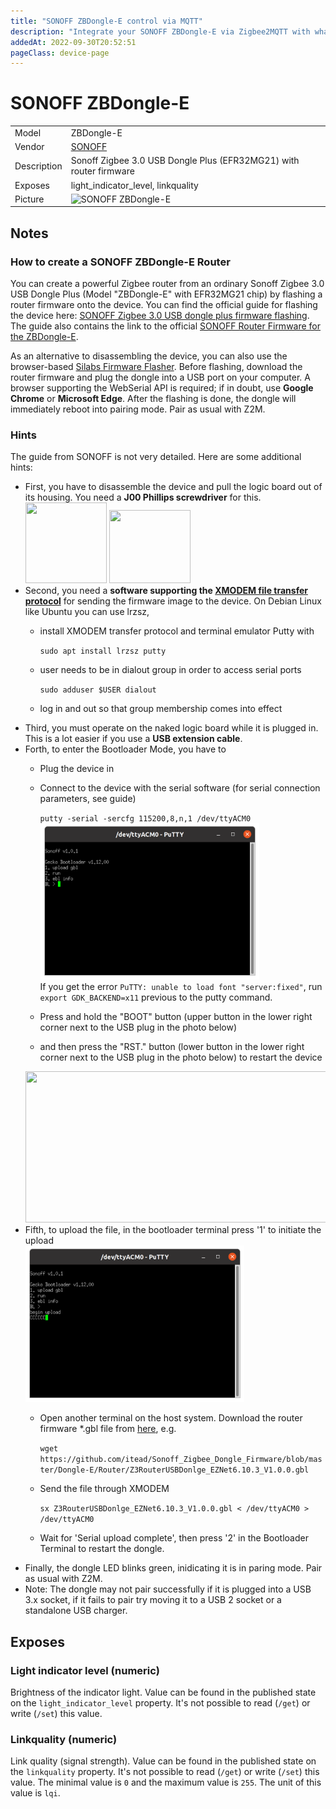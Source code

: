 ```yaml
---
title: "SONOFF ZBDongle-E control via MQTT"
description: "Integrate your SONOFF ZBDongle-E via Zigbee2MQTT with whatever smart home infrastructure you are using without the vendor's bridge or gateway."
addedAt: 2022-09-30T20:52:51
pageClass: device-page
---
```


<!-- !!!! -->
<!-- ATTENTION: This file is auto-generated through docgen! -->
<!-- You can only edit the "Notes"-Section between the two comment lines "Notes BEGIN" and "Notes END". -->
<!-- Do not use h1 or h2 heading within "## Notes"-Section. -->
<!-- !!!! -->

# SONOFF ZBDongle-E

|     |     |
|-----|-----|
| Model | ZBDongle-E  |
| Vendor  | [SONOFF](/supported-devices/#v=SONOFF)  |
| Description | Sonoff Zigbee 3.0 USB Dongle Plus (EFR32MG21) with router firmware |
| Exposes | light_indicator_level, linkquality |
| Picture | ![SONOFF ZBDongle-E](https://www.zigbee2mqtt.io/images/devices/ZBDongle-E.jpg) |


<!-- Notes BEGIN: You can edit here. Add "## Notes" headline if not already present. -->
## Notes

### How to create a SONOFF ZBDongle-E Router
You can create a powerful Zigbee router from an ordinary Sonoff Zigbee 3.0 USB Dongle Plus (Model "ZBDongle-E" with EFR32MG21 chip) by flashing a router firmware onto the device. You can find the official guide for flashing the device here: [SONOFF Zigbee 3.0 USB dongle plus firmware flashing](https://sonoff.tech/wp-content/uploads/2022/11/SONOFF-Zigbee-3.0-USB-dongle-plus-firmware-flashing-.pdf). The guide also contains the link to the official [SONOFF Router Firmware for the ZBDongle-E](https://github.com/itead/Sonoff_Zigbee_Dongle_Firmware/tree/master/Dongle-E/Router).  
  
As an alternative to disassembling the device, you can also use the browser-based [Silabs Firmware Flasher](https://darkxst.github.io/silabs-firmware-builder/). Before flashing, download the router firmware and plug the dongle into a USB port on your computer. A browser supporting the WebSerial API is required; if in doubt, use **Google Chrome** or **Microsoft Edge**. After the flashing is done, the dongle will immediately reboot into pairing mode. Pair as usual with Z2M.
### Hints
The guide from SONOFF is not very detailed. Here are some additional hints:
* First, you have to disassemble the device and pull the logic board out of its housing. You need a **J00 Phillips screwdriver** for this.
  <img src="https://www.zigbee2mqtt.io/images/guides/SONOFF-DongleE-Router/dongle-e-screws.jpg" width="130" height="129"/>
  <img src="https://www.zigbee2mqtt.io/images/guides/SONOFF-DongleE-Router/dongle-e-board-in-housing.jpg" width="130" height="117"/>
* Second, you need a **software supporting the [XMODEM file transfer protocol](https://en.wikipedia.org/wiki/XMODEM)** for sending the firmware image to the device. On Debian Linux like Ubuntu you can use lrzsz, 
  * install XMODEM transfer protocol and terminal emulator Putty with 
  
      `sudo apt install lrzsz putty`
  * user needs to be in dialout group in order to access serial ports
      
      `sudo adduser $USER dialout`
  * log in and out so that group membership comes into effect
* Third, you must operate on the naked logic board while it is plugged in. This is a lot easier if you use a **USB extension cable**.
* Forth, to enter the Bootloader Mode, you have to
  * Plug the device in
  * Connect to the device with the serial software (for serial connection parameters, see guide)
      
      `putty -serial -sercfg 115200,8,n,1 /dev/ttyACM0`  
      <img src="../../docs/images/putty-bootloader-1.png" width="350" height="250"/>  
      If you get the error `PuTTY: unable to load font "server:fixed"`, run `export GDK_BACKEND=x11` previous to the putty command.

  * Press and hold the "BOOT" button (upper button in the lower right corner next to the USB plug in the photo below)
  * and then press the "RST." button (lower button in the lower right corner next to the USB plug in the photo below) to restart the device 
  <img src="https://www.zigbee2mqtt.io/images/guides/SONOFF-DongleE-Router/dongle-e-naked.jpg" width="648" height="242"/>
* Fifth, to upload the file, in the bootloader terminal press '1' to initiate the upload  
  <img src="../../docs/images/putty-bootloader-2.png" width="350" height="250"/>
  * Open another terminal on the host system. Download the router firmware *.gbl file from [here](https://github.com/itead/Sonoff_Zigbee_Dongle_Firmware/tree/master/Dongle-E/Router), e.g.

      `wget https://github.com/itead/Sonoff_Zigbee_Dongle_Firmware/blob/master/Dongle-E/Router/Z3RouterUSBDonlge_EZNet6.10.3_V1.0.0.gbl`
  * Send the file through XMODEM    

      `sx Z3RouterUSBDonlge_EZNet6.10.3_V1.0.0.gbl < /dev/ttyACM0 > /dev/ttyACM0`
  * Wait for 'Serial upload complete', then press '2' in the Bootloader Terminal to restart the dongle.
* Finally, the dongle LED blinks green, inidicating it is in paring mode. Pair as usual with Z2M.
* Note: The dongle may not pair successfully if it is plugged into a USB 3.x socket, if it fails to pair try moving it to a USB 2 socket or a standalone USB charger.
<!-- Notes END: Do not edit below this line -->




## Exposes

### Light indicator level (numeric)
Brightness of the indicator light.
Value can be found in the published state on the `light_indicator_level` property.
It's not possible to read (`/get`) or write (`/set`) this value.

### Linkquality (numeric)
Link quality (signal strength).
Value can be found in the published state on the `linkquality` property.
It's not possible to read (`/get`) or write (`/set`) this value.
The minimal value is `0` and the maximum value is `255`.
The unit of this value is `lqi`.


